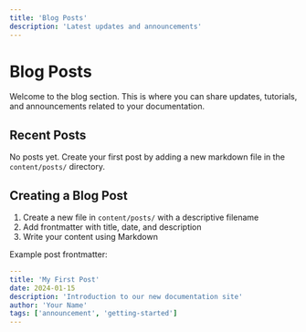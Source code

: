 ```yaml
---
title: 'Blog Posts'
description: 'Latest updates and announcements'
---
```


# Blog Posts

Welcome to the blog section. This is where you can share updates, tutorials, and
announcements related to your documentation.

## Recent Posts

No posts yet. Create your first post by adding a new markdown file in the
`content/posts/` directory.

## Creating a Blog Post

1. Create a new file in `content/posts/` with a descriptive filename
2. Add frontmatter with title, date, and description
3. Write your content using Markdown

Example post frontmatter:

```yaml
---
title: 'My First Post'
date: 2024-01-15
description: 'Introduction to our new documentation site'
author: 'Your Name'
tags: ['announcement', 'getting-started']
---
```
